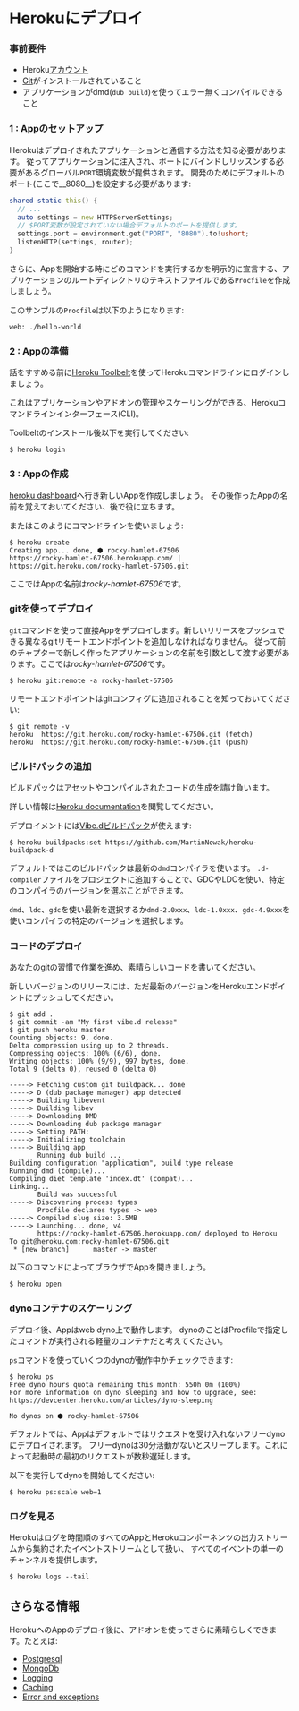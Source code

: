 # Herokuにデプロイ

### 事前要件

- Heroku[アカウント](https://signup.heroku.com/login)
- [Git](https://git-scm.com/)がインストールされていること
- アプリケーションがdmd(`dub build`)を使ってエラー無くコンパイルできること

### 1 : Appのセットアップ

Herokuはデプロイされたアプリケーションと通信する方法を知る必要があります。
従ってアプリケーションに注入され、ポートにバインドしリッスンする必要があるグローバル`PORT`環境変数が提供されます。
開発のためにデフォルトのポート(ここで__8080__)を設定する必要があります:

```d
shared static this() {
  // ...
  auto settings = new HTTPServerSettings;
  // $PORT変数が設定されていない場合デフォルトのポートを提供します。
  settings.port = environment.get("PORT", "8080").to!ushort;
  listenHTTP(settings, router);
}
```

さらに、Appを開始する時にどのコマンドを実行するかを明示的に宣言する、アプリケーションのルートディレクトリのテキストファイルである`Procfile`を作成しましょう。

このサンプルの`Procfile`は以下のようになります:

```
web: ./hello-world
```

### 2 : Appの準備

話をすすめる前に[Heroku Toolbelt](https://toolbelt.heroku.com/standalone)を使ってHerokuコマンドラインにログインしましょう。

これはアプリケーションやアドオンの管理やスケーリングができる、Herokuコマンドラインインターフェース(CLI)。

Toolbeltのインストール後以下を実行してください:

```
$ heroku login
```

### 3 : Appの作成

[heroku dashboard](https://dashboard.heroku.com)へ行き新しいAppを作成しましょう。
その後作ったAppの名前を覚えておいてください、後で役に立ちます。

またはこのようにコマンドラインを使いましょう:

```
$ heroku create
Creating app... done, ⬢ rocky-hamlet-67506
https://rocky-hamlet-67506.herokuapp.com/ | https://git.heroku.com/rocky-hamlet-67506.git
```

ここではAppの名前は*rocky-hamlet-67506*です。

### gitを使ってデプロイ

`git`コマンドを使って直接Appをデプロイします。新しいリリースをプッシュできる異なるgitリモートエンドポイントを追加しなければなりません。
従って前のチャプターで新しく作ったアプリケーションの名前を引数として渡す必要があります。ここでは*rocky-hamlet-67506*です。

```
$ heroku git:remote -a rocky-hamlet-67506
```

リモートエンドポイントはgitコンフィグに追加されることを知っておいてください:

```
$ git remote -v
heroku	https://git.heroku.com/rocky-hamlet-67506.git (fetch)
heroku	https://git.heroku.com/rocky-hamlet-67506.git (push)
```

### ビルドパックの追加

ビルドパックはアセットやコンパイルされたコードの生成を請け負います。

詳しい情報は[Heroku documentation](https://devcenter.heroku.com/articles/buildpacks)を閲覧してください。

デプロイメントには[Vibe.dビルドパック](https://github.com/MartinNowak/heroku-buildpack-d)が使えます:

```
$ heroku buildpacks:set https://github.com/MartinNowak/heroku-buildpack-d
```
デフォルトではこのビルドパックは最新の`dmd`コンパイラを使います。
`.d-compiler`ファイルをプロジェクトに追加することで、GDCやLDCを使い、特定のコンパイラのバージョンを選ぶことができます。

`dmd`、`ldc`、`gdc`を使い最新を選択するか`dmd-2.0xxx`、`ldc-1.0xxx`、`gdc-4.9xxx`を使いコンパイラの特定のバージョンを選択します。

### コードのデプロイ

あなたのgitの習慣で作業を進め、素晴らしいコードを書いてください。

新しいバージョンのリリースには、ただ最新のバージョンをHerokuエンドポイントにプッシュしてください。

```
$ git add .
$ git commit -am "My first vibe.d release"
$ git push heroku master
Counting objects: 9, done.
Delta compression using up to 2 threads.
Compressing objects: 100% (6/6), done.
Writing objects: 100% (9/9), 997 bytes, done.
Total 9 (delta 0), reused 0 (delta 0)

-----> Fetching custom git buildpack... done
-----> D (dub package manager) app detected
-----> Building libevent
-----> Building libev
-----> Downloading DMD
-----> Downloading dub package manager
-----> Setting PATH:
-----> Initializing toolchain
-----> Building app
       Running dub build ...
Building configuration "application", build type release
Running dmd (compile)...
Compiling diet template 'index.dt' (compat)...
Linking...
       Build was successful
-----> Discovering process types
       Procfile declares types -> web
-----> Compiled slug size: 3.5MB
-----> Launching... done, v4
       https://rocky-hamlet-67506.herokuapp.com/ deployed to Heroku
To git@heroku.com:rocky-hamlet-67506.git
 * [new branch]      master -> master
```

以下のコマンドによってブラウザでAppを開きましょう。

```
$ heroku open
```

### dynoコンテナのスケーリング

デプロイ後、Appはweb dyno上で動作します。
dynoのことはProcfileで指定したコマンドが実行される軽量のコンテナだと考えてください。

`ps`コマンドを使っていくつのdynoが動作中かチェックできます:

```
$ heroku ps
Free dyno hours quota remaining this month: 550h 0m (100%)
For more information on dyno sleeping and how to upgrade, see:
https://devcenter.heroku.com/articles/dyno-sleeping

No dynos on ⬢ rocky-hamlet-67506
```

デフォルトでは、Appはデフォルトではリクエストを受け入れないフリーdynoにデプロイされます。
フリーdynoは30分活動がないとスリープします。これによって起動時の最初のリクエストが数秒遅延します。

以下を実行してdynoを開始してください:

```
$ heroku ps:scale web=1
```

### ログを見る

Herokuはログを時間順のすべてのAppとHerokuコンポーネンツの出力ストリームから集約されたイベントストリームとして扱い、
すべてのイベントの単一のチャンネルを提供します。

```
$ heroku logs --tail
```

## さらなる情報

HerokuへのAppのデプロイ後に、アドオンを使ってさらに素晴らしくできます。たとえば:

- [Postgresql](https://elements.heroku.com/addons/heroku-postgresql)
- [MongoDb](https://elements.heroku.com/addons/mongohq)
- [Logging](https://elements.heroku.com/addons#logging)
- [Caching](https://elements.heroku.com/addons#caching)
- [Error and exceptions](https://elements.heroku.com/addons#errors-exceptions)
